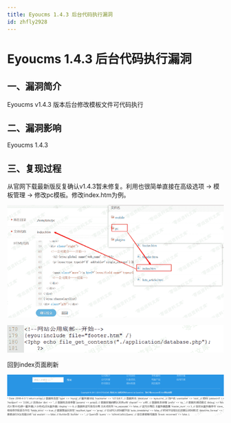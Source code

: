 ```yaml
---
title: Eyoucms 1.4.3 后台代码执行漏洞
id: zhfly2928
---
```


# Eyoucms 1.4.3 后台代码执行漏洞

## 一、漏洞简介

Eyoucms v1.4.3 版本后台修改模板文件可代码执行

## 二、漏洞影响

Eyoucms 1.4.3

## 三、复现过程

从官网下载最新版反复确认v1.4.3暂未修复。利用也很简单直接在高级选项 -> 模板管理 -> 修改pc模板。修改index.htm为例。

![image](../img/e03ef605417464984b8203e8030b1c28.png)

![image](../img/895ddb54ca95f8257ffc901603eac709.png)

回到index页面刷新

![image](../img/13ced760dadff6fac65b6fea1546d40c.png)